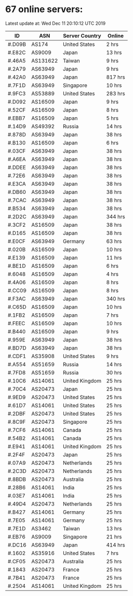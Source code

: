 # 67 online servers:

Latest update at: Wed Dec 11 20:10:12 UTC 2019

| ID | ASN | Server Country | Online |
| -- | --- | -------------- | ------ |
| #.D09B | AS174 | United States | 2 hrs |
| #.E82C | AS9009 | Japan | 13 hrs |
| #.46A5 | AS131622 | Taiwan | 9 hrs |
| #.2A79 | AS63949 | Japan | 9 hrs |
| #.42A0 | AS63949 | Japan | 817 hrs |
| #.7F1D | AS63949 | Singapore | 10 hrs |
| #.9FC3 | AS53889 | United States | 283 hrs |
| #.D092 | AS16509 | Japan | 9 hrs |
| #.52CF | AS16509 | Japan | 8 hrs |
| #.EBB7 | AS16509 | Japan | 5 hrs |
| #.14D9 | AS49392 | Russia | 14 hrs |
| #.878D | AS63949 | Japan | 38 hrs |
| #.B130 | AS16509 | Japan | 6 hrs |
| #.03CF | AS63949 | Japan | 38 hrs |
| #.A6EA | AS63949 | Japan | 38 hrs |
| #.DDEE | AS63949 | Japan | 38 hrs |
| #.72E6 | AS63949 | Japan | 38 hrs |
| #.E3CA | AS63949 | Japan | 38 hrs |
| #.DB60 | AS63949 | Japan | 38 hrs |
| #.7CAC | AS63949 | Japan | 38 hrs |
| #.B534 | AS63949 | Japan | 38 hrs |
| #.2D2C | AS63949 | Japan | 344 hrs |
| #.3CF2 | AS16509 | Japan | 38 hrs |
| #.D165 | AS16509 | Japan | 38 hrs |
| #.E0CF | AS63949 | Germany | 63 hrs |
| #.020B | AS16509 | Japan | 10 hrs |
| #.E139 | AS16509 | Japan | 11 hrs |
| #.BE1D | AS16509 | Japan | 6 hrs |
| #.6048 | AS16509 | Japan | 4 hrs |
| #.4A06 | AS16509 | Japan | 8 hrs |
| #.CC09 | AS16509 | Japan | 8 hrs |
| #.F3AC | AS63949 | Japan | 340 hrs |
| #.C65D | AS16509 | Japan | 10 hrs |
| #.1FB2 | AS16509 | Japan | 7 hrs |
| #.FEEC | AS16509 | Japan | 10 hrs |
| #.B440 | AS16509 | Japan | 9 hrs |
| #.959E | AS63949 | Japan | 38 hrs |
| #.BD7D | AS63949 | Japan | 38 hrs |
| #.CDF1 | AS35908 | United States | 9 hrs |
| #.A554 | AS51659 | Russia | 14 hrs |
| #.7FD8 | AS51659 | Russia | 30 hrs |
| #.10C6 | AS14061 | United Kingdom | 25 hrs |
| #.70C4 | AS20473 | Japan | 25 hrs |
| #.9ED9 | AS20473 | United States | 25 hrs |
| #.61D7 | AS14061 | United States | 25 hrs |
| #.2DBF | AS20473 | United States | 25 hrs |
| #.8C9F | AS20473 | Singapore | 25 hrs |
| #.7CF6 | AS14061 | Canada | 25 hrs |
| #.54B2 | AS14061 | Canada | 25 hrs |
| #.E941 | AS14061 | United Kingdom | 25 hrs |
| #.2F4F | AS20473 | Japan | 25 hrs |
| #.07A9 | AS20473 | Netherlands | 25 hrs |
| #.2C3D | AS20473 | Netherlands | 25 hrs |
| #.8BDB | AS20473 | Australia | 25 hrs |
| #.28B6 | AS14061 | India | 25 hrs |
| #.03E7 | AS14061 | India | 25 hrs |
| #.49D4 | AS20473 | Netherlands | 25 hrs |
| #.B427 | AS14061 | Germany | 25 hrs |
| #.7E05 | AS14061 | Germany | 25 hrs |
| #.7E1D | AS3462 | Taiwan | 13 hrs |
| #.EB76 | AS9009 | Singapore | 21 hrs |
| #.DC16 | AS63949 | Japan | 414 hrs |
| #.1602 | AS35916 | United States | 7 hrs |
| #.CF05 | AS20473 | Australia | 25 hrs |
| #.1843 | AS20473 | France | 25 hrs |
| #.7B41 | AS20473 | France | 25 hrs |
| #.2504 | AS14061 | United Kingdom | 25 hrs |


